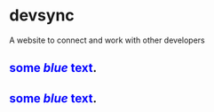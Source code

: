 # devsync  
A website to connect and work with other developers  
## <span style="color:blue">some *blue* text</span>.  
## <span style="color:blue">some *blue* text</span>.
